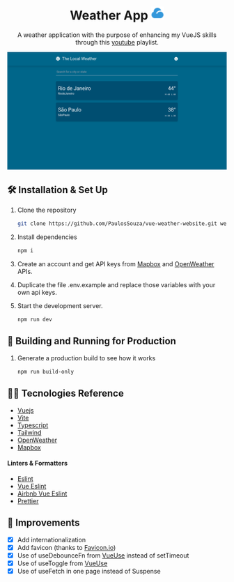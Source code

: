 <h1 align="center"> Weather App <img src="./.github/cloud-fill.png" width="30" height="30" /></h1>
<p align="center">
    A weather application with the purpose of enhancing my VueJS skills 
    through this <a href="https://www.youtube.com/watch?v=gUsBaB5ViAo&list=PL4cUxeGkcC9hfoy8vFQ5tbXO3vY0xhhUZ" target="_blank">youtube</a> playlist.
</p>

![home](./.github/home.png)

## 🛠 Installation & Set Up

1. Clone the repository

   ```sh
   git clone https://github.com/PaulosSouza/vue-weather-website.git weather-app
   ```

2. Install dependencies

   ```sh
   npm i
   ```

3. Create an account and get API keys from [Mapbox](https://www.mapbox.com/) and [OpenWeather](https://openweathermap.org/) APIs.

4. Duplicate the file .env.example and replace those variables with your own api keys.

5. Start the development server.

   ```sh
   npm run dev
   ```

## 🚀 Building and Running for Production

1. Generate a production build to see how it works

   ```sh
   npm run build-only
   ```

## 🧑‍💻 Tecnologies Reference

- [Vuejs](https://vuejs.org/)
- [Vite](https://vitejs.dev/)
- [Typescript](https://www.typescriptlang.org/)
- [Tailwind](https://tailwindcss.com/)
- [OpenWeather](https://openweathermap.org/)
- [Mapbox](https://www.mapbox.com/)

#### Linters & Formatters

- [Eslint](https://eslint.org/)
- [Vue Eslint](https://eslint.vuejs.org/)
- [Airbnb Vue Eslint](https://github.com/vuejs/eslint-config-airbnb/tree/main/packages/eslint-config-airbnb-with-typescript#readme/)
- [Prettier](https://prettier.io/)

## 🚧 Improvements

- [x] Add internationalization
- [x] Add favicon (thanks to [Favicon.io](https://favicon.io/))
- [x] Use of useDebounceFn from [VueUse](https://vueuse.org/) instead of setTimeout
- [x] Use of useToggle from [VueUse](https://vueuse.org/)
- [x] Use of useFetch in one page instead of Suspense
